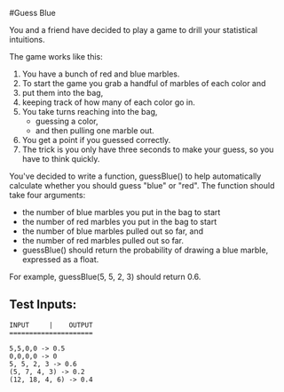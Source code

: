 #Guess Blue

You and a friend have decided to play a game to drill your statistical intuitions.

The game works like this:

1. You have a bunch of red and blue marbles.
2. To start the game you grab a handful of marbles of each color and
3. put them into the bag,
4. keeping track of how many of each color go in.
5. You take turns reaching into the bag,
   - guessing a color,
   - and then pulling one marble out.
6. You get a point if you guessed correctly.
7. The trick is you only have three seconds to make your guess, so you have to think quickly.

You've decided to write a function, guessBlue() to help automatically calculate whether you should guess "blue" or "red". The function should take four arguments:

- the number of blue marbles you put in the bag to start
- the number of red marbles you put in the bag to start
- the number of blue marbles pulled out so far, and
- the number of red marbles pulled out so far.
- guessBlue() should return the probability of drawing a blue marble, expressed as a float.

For example, guessBlue(5, 5, 2, 3) should return 0.6.

## Test Inputs:

```
INPUT     |    OUTPUT
=====================

5,5,0,0 -> 0.5
0,0,0,0 -> 0
5, 5, 2, 3 -> 0.6
(5, 7, 4, 3) -> 0.2
(12, 18, 4, 6) -> 0.4
```
